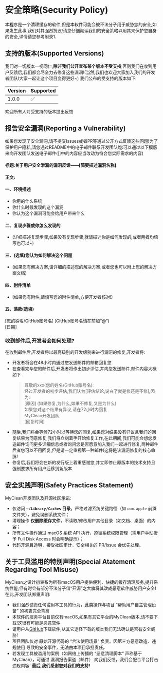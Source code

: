 # 安全策略(Security Policy)
本程序是一个清理缓存的软件,但是本软件可能会被不法分子用于威胁您的安全,如果发生此事,我们对其强烈抗议!请您仔细阅读我们的安全策略以用其来保护您自身的安全,详情请您参考附录1.
## 支持的版本(Supported Versions)
我们对一切版本一视同仁,**除非我们公开宣布某个版本不受支持**,否则我们在收到用户反馈后,我们都会尽全力去修复这些漏洞!(当然,我们也欢迎大家加入我们的开发者团队!大家一起让这个项目变得更好~)
我们公布的受支持的版本如下:

| Version | Supported          |
| ------- | ------------------ |
| 1.0.0   | :white_check_mark: |

欢迎所有人对受支持的版本提出反馈

## 报告安全漏洞(Reporting a Vulnerability)

如果您发现了安全漏洞,请不提交Issues或者PR等通过公开方式反馈这些问题!为了保护用户隐私,请您通过README中的电子邮件联系开发团队!您可以通过以下模版来向开发团队发送电子邮件([]中的内容应当改动为符合您实际需求的内容)<br>
#### 标题:关于用户安全泄漏的漏洞反馈——[简要描述漏洞名称]
#### 正文:

#### 一、环境描述
- 你用的什么系统
- 你什么时候发现的这个漏洞
- 你认为这个漏洞可能会给用户带来什么
#### 二、复现步骤或你怎么发现的
- (详细描述复现步骤,如果没有复现步骤,就请描述你是如何发现的,或者两者均填写也可以~)
#### 三、(选填)您认为如何解决这个问题
- (如果您有解决方案,请详细的描述您的解决方案,或者您也可以附上您的解决方案文档)
#### 四、附件清单
- (如果您有附件,请填写您的附件清单,方便开发者核对!)
#### 五、落款(选填)
[您的姓名/GitHub账号名] (GitHub账号名请在前加“@”)<br>
[日期]<br>
### 收到邮件后,开发者会如何处理?
在收到邮件后,开发者将以最高级别的开发级别来进行漏洞的修复,开发者将:

- 开发者将会在48小时内通过您发送邮件的邮箱回复您
- 在查看完毕您的邮件后,开发者将作出初步评估,并向您发送邮件,邮件内容大概如下
  >尊敬的xxx(您的姓名/GitHub账号名):<br>
  >经过开发者的初步评估,我们认为[评估结论,说白了就是修还是不修],因为:<br>
  >[原因] (如果修复,为什么,如果不修复,又是为什么)<br>
  >如果您对这个结果有异议,请在72小时内回复<br>
  >MyClean开发团队<br>
  >[回复时间]<br>
- 随后,我们将会等候72小时以等待您的回复,如果您对结果没有异议且我们的回复结果为同意修复,我们将立刻着手开始修复工作,在此期间,我们可能会想您发送邮件询问更多详细信息或者询问您是否愿意加入我们一起进行修复,两种邮件后者您可以不用回复,但是请一定重视第一种邮件!这将是该漏洞修复的核心命脉!
- 修复后,我们将会在新的发行版上着重感谢您,并立即停止原版本的技术支持且强制要求所有用户迁移到新版本
## 安全实践声明(Safety Practices Statement)
MyClean开发团队及开源社区承诺:

- 仅访问 **`~/Library/Caches` 目录**，严格过滤系统关键路径（如 `com.apple` 前缀文件夹），避免误删系统文件；  
- 清理操作 **仅删除缓存文件**，不读取/修改用户其他目录（如文档、桌面）的内容；  
- 所有文件操作通过 macOS 系统 API 执行，遵循系统权限管理（需用户手动授予 Full Disk Access 时会明确提示）；  
- 代码开源且透明，接受社区审计，安全相关的 PR/Issue 会优先处理。
## 关于工具滥用的特别声明(Special Atatement Regarding Tool Misuse)
MyClean之设计初衷系为所有macOS用户提供便利、快捷的缓存清理服务,提升系统性能;但有时会有部分不法分子借“开源”之大旗将其改成恶意软件威胁用户安全!在此,开发团队郑重声明:

- 我们强烈谴责任何滥用本工具的行为，此类操作与项目 “帮助用户自主管理设备” 的初衷完全背离
- 本软件的服务平台目前仅有macOS,如果有其它平台的MyClean版本,请不要下载!这很有可能是恶意软件
- 请用户从[GitHub](https://github.com/Saladin5101/MyClean/releases/tag/MyCleanVersion1)下载软件,从其它途径下载的版本我们无法确认是否有安全威胁!
- 项目团队仅对 原始开源代码的 “合法使用场景” 负责。因第三方恶意改造、违规使用 导致的安全事件，无法由本项目承担责任。
- 若发现工具被滥用的案例（如网络上传播的 “恶意清理脚本” 声称基于 MyClean），可通过 漏洞报告渠道（邮件） 向我们反馈，我们会配合平台打击违规内容!
**最后,我们感谢您对我们的支持!**
